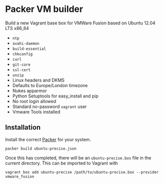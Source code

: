 # Packer VM builder

Build a new Vagrant base box for VMWare Fusion based on Ubuntu 12.04 LTS x86_64
* `ntp`
* `avahi-daemon`
* `build-essential`
* `chkconfig`
* `curl`
* `git-core`
* `ssl-cert`
* `unzip`
* Linux headers and DKMS
* Defaults to Europe/London timezone
* Nukes apparmor
* Python Setuptools for easy_install and pip
* No root login allowed
* Standard no-password `vagrant` user
* Vmware Tools installed 

## Installation

Install the correct [Packer](http://packer.io) for your system.

	packer build ubuntu-precise.json

Once this has completed, there will be an `ubuntu-precise.box` file in the current directory.
This can be imported to Vagrant with

	vagrant box add ubuntu-precise /path/to/ubuntu-precise.box --provider vmware_fusion


